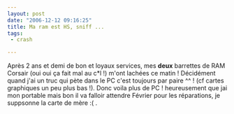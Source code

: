 ```yaml
---
layout: post
date: "2006-12-12 09:16:25"
title: Ma ram est HS, sniff ...
tags:
 - crash

---
```


Après 2 ans et demi de bon et loyaux services, mes **deux** barrettes de RAM Corsair (oui oui ça fait mal au c*l !) m'ont lachées ce matin ! Décidément quand j'ai un truc qui pète dans le PC c'est toujours par paire ^^ ! (cf cartes graphiques un peu plus bas !). Donc voila plus de PC ! heureusement que jai mon portable mais bon il va falloir attendre Février pour les réparations, je suppsonne la carte de mère :( .
